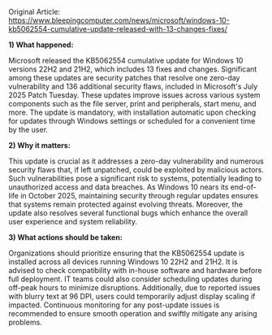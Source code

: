 Original Article: https://www.bleepingcomputer.com/news/microsoft/windows-10-kb5062554-cumulative-update-released-with-13-changes-fixes/

**1) What happened:**

Microsoft released the KB5062554 cumulative update for Windows 10 versions 22H2 and 21H2, which includes 13 fixes and changes. Significant among these updates are security patches that resolve one zero-day vulnerability and 136 additional security flaws, included in Microsoft's July 2025 Patch Tuesday. These updates improve issues across various system components such as the file server, print and peripherals, start menu, and more. The update is mandatory, with installation automatic upon checking for updates through Windows settings or scheduled for a convenient time by the user.

**2) Why it matters:**

This update is crucial as it addresses a zero-day vulnerability and numerous security flaws that, if left unpatched, could be exploited by malicious actors. Such vulnerabilities pose a significant risk to systems, potentially leading to unauthorized access and data breaches. As Windows 10 nears its end-of-life in October 2025, maintaining security through regular updates ensures that systems remain protected against evolving threats. Moreover, the update also resolves several functional bugs which enhance the overall user experience and system reliability.

**3) What actions should be taken:**

Organizations should prioritize ensuring that the KB5062554 update is installed across all devices running Windows 10 22H2 and 21H2. It is advised to check compatibility with in-house software and hardware before full deployment. IT teams could also consider scheduling updates during off-peak hours to minimize disruptions. Additionally, due to reported issues with blurry text at 96 DPI, users could temporarily adjust display scaling if impacted. Continuous monitoring for any post-update issues is recommended to ensure smooth operation and swiftly mitigate any arising problems.